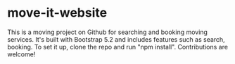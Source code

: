 # move-it-website
This is a moving project on Github for searching and booking moving services. It's built with Bootstrap 5.2 and includes features such as search, booking. To set it up, clone the repo and run "npm install". Contributions are welcome!
